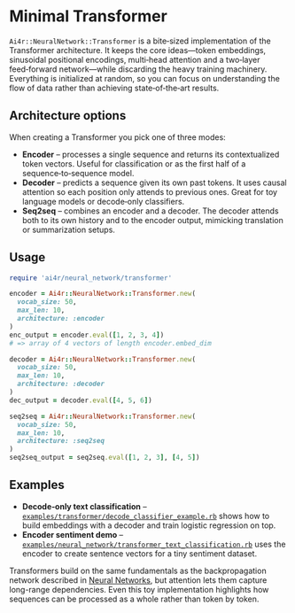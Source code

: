 # Minimal Transformer

`Ai4r::NeuralNetwork::Transformer` is a bite‑sized implementation of the Transformer architecture. It keeps the core ideas—token embeddings, sinusoidal positional encodings, multi‑head attention and a two‑layer feed‑forward network—while discarding the heavy training machinery. Everything is initialized at random, so you can focus on understanding the flow of data rather than achieving state‑of‑the‑art results.

## Architecture options

When creating a Transformer you pick one of three modes:

* **Encoder** – processes a single sequence and returns its contextualized token vectors. Useful for classification or as the first half of a sequence‑to‑sequence model.
* **Decoder** – predicts a sequence given its own past tokens. It uses causal attention so each position only attends to previous ones. Great for toy language models or decode‑only classifiers.
* **Seq2seq** – combines an encoder and a decoder. The decoder attends both to its own history and to the encoder output, mimicking translation or summarization setups.

## Usage

```ruby
require 'ai4r/neural_network/transformer'

encoder = Ai4r::NeuralNetwork::Transformer.new(
  vocab_size: 50,
  max_len: 10,
  architecture: :encoder
)
enc_output = encoder.eval([1, 2, 3, 4])
# => array of 4 vectors of length encoder.embed_dim

decoder = Ai4r::NeuralNetwork::Transformer.new(
  vocab_size: 50,
  max_len: 10,
  architecture: :decoder
)
dec_output = decoder.eval([4, 5, 6])

seq2seq = Ai4r::NeuralNetwork::Transformer.new(
  vocab_size: 50,
  max_len: 10,
  architecture: :seq2seq
)
seq2seq_output = seq2seq.eval([1, 2, 3], [4, 5])
```

## Examples

* **Decode‑only text classification** – [`examples/transformer/decode_classifier_example.rb`](../examples/transformer/decode_classifier_example.rb) shows how to build embeddings with a decoder and train logistic regression on top.
* **Encoder sentiment demo** – [`examples/neural_network/transformer_text_classification.rb`](../examples/neural_network/transformer_text_classification.rb) uses the encoder to create sentence vectors for a tiny sentiment dataset.

Transformers build on the same fundamentals as the backpropagation network described in [Neural Networks](neural_networks.md), but attention lets them capture long-range dependencies. Even this toy implementation highlights how sequences can be processed as a whole rather than token by token.

